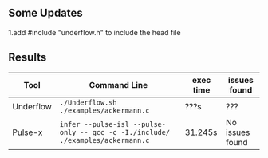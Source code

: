 ## Some Updates

1.add #include "underflow.h" to include the head file

## Results

|Tool|Command Line|exec time|issues found                         |
|----------------|-------------------------------|-----------------------------|---------------------------|
|Underflow|`./Underflow.sh ./examples/ackermann.c`|???s|???|
|Pulse-x|`infer --pulse-isl --pulse-only -- gcc -c -I./include/ ./examples/ackermann.c`|31.245s|No issues found|
